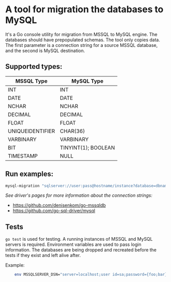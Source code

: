 # A tool for migration the databases to MySQL

It's a Go console utility for migration from MSSQL to MySQL engine. The databases should have prepopulated schemas. The tool only copies data. The first parameter is a connection string for a source MSSQL database, and the second is MySQL destination.

## Supported types:
| MSSQL Type       | MySQL Type          |
|------------------|---------------------|
| INT              | INT                 |
| DATE             | DATE                |
| NCHAR            | NCHAR               |
| DECIMAL          | DECIMAL             |
| FLOAT            | FLOAT               |
| UNIQUEIDENTIFIER | CHAR(36)            |
| VARBINARY        | VARBINARY           |
| BIT              | TINYINT(1); BOOLEAN |
| TIMESTAMP        | NULL                |

## Run examples:
```bash
mysql-migration "sqlserver://user:pass@hostname/instance?database=dbname" "username:password@protocol(address)/dbname?param=value"
```

*See driver's pages for more information about the connection strings:*
* https://github.com/denisenkom/go-mssqldb
* https://github.com/go-sql-driver/mysql

## Tests

`go test` is used for testing. A running instances of MSSQL and MySQL servers is required. Environment variables are used to pass login information. The databases are being dropped and recreated before the tests if they exist and left alive after.

Example:

```bash
    env MSSQLSERVER_DSN="server=localhost;user id=sa;password={foo;bar};database=dbname" MYSQLSERVER_DSN="username:password@protocol(address)/dbname?param=value" go test
```